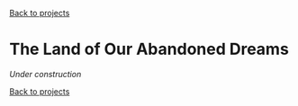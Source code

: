 [Back to projects](../swanos.github.io)

# The Land of Our Abandoned Dreams

*Under construction*

[Back to projects](../swanos.github.io)